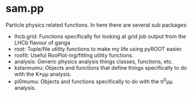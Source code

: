 sam.pp
======

Particle physics related functions. In here there are several sub packages:

 * lhcb.grid: Functions specifically for looking at grid job output from the LHCb flavour of ganga
 * root: Tuple/file utility functions to make my life using pyROOT easier.
 * roofit: Useful RooPlot-ing/fitting utility functions.
 * analysis: Generic physics analysis things classes, functions, etc.
 * kstarmumu: Objects and functions that define things specifically to do with the K*&mu;&mu; analysis.
 * pi0mumu: Objects and functions specifically to do with the &pi;<sup>0</sup>&mu;&mu; analysis.
